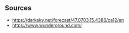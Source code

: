 

## Sources

* https://darksky.net/forecast/47.0703,15.4386/ca12/en
* https://www.wunderground.com/

